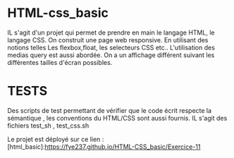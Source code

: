 # HTML-css_basic 

IL s'agit d'un projet qui permet de prendre en main le langage HTML, le langage CSS. On construit une page web responsive. En utilisant des notions telles 
Les flexbox,float, les selecteurs CSS etc..
L'utilisation des medias query est aussi abordée. On a un affichage différent suivant les différentes tailles d'écran possibles.

# TESTS 
  Des scripts de test permettant de vérifier que le code écrit respecte la sémantique , les conventions du HTML/CSS sont aussi fournis. IL s'agit des fichiers test_sh , test_css.sh

Le projet est déployé sur ce lien : [html_basic]:https://fye237.github.io/HTML-CSS_basic/Exercice-11
